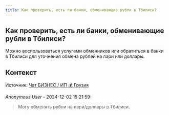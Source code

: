 ```yaml
---
title: Как проверить, есть ли банки, обменивающие рубли в Тбилиси?
---
```


## Как проверить, есть ли банки, обменивающие рубли в Тбилиси?

Можно воспользоваться услугами обменников или обратиться в банки в Тбилиси для уточнения обмена рублей на лари или доллары.

## Контекст

Источник: [Чат БИЗНЕС / ИП 💰 Грузия](https://t.me/ip_ge)

_Anonymous User_ - 2024-12-02 15:21:59:

> Могу обменять рубли на лари/доллары в Тбилиси.
